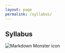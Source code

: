 ```yaml
---
layout: page
permalink: /syllabus/
---
```


## Syllabus

<img src="syl.jpg"
     alt="Markdown Monster icon"
     style="float: center; margin-right: 10px;" >
